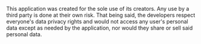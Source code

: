 This application was created for the sole use of its creators. Any use by a third party is done at their own risk. That being said, the developers respect everyone's data privacy rights and would not access any user's personal data except as needed by the application, nor would they share or sell said personal data.